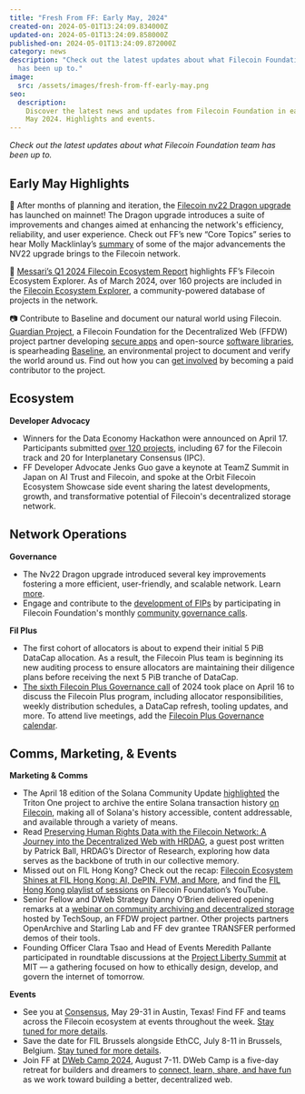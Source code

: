```yaml
---
title: "Fresh From FF: Early May, 2024"
created-on: 2024-05-01T13:24:09.834000Z
updated-on: 2024-05-01T13:24:09.858000Z
published-on: 2024-05-01T13:24:09.872000Z
category: news
description: "Check out the latest updates about what Filecoin Foundation team
  has been up to."
image:
  src: /assets/images/fresh-from-ff-early-may.png
seo:
  description:
    Discover the latest news and updates from Filecoin Foundation in early
    May 2024. Highlights and events.
---
```


_Check out the latest updates about what Filecoin Foundation team has been up to._

## Early May Highlights

🐉 After months of planning and iteration, the [Filecoin nv22 Dragon upgrade](/blog/announcing-the-filecoin-nv22-dragon-upgrade-a-leap-forward-in-network-efficiency-and-flexibility) has launched on mainnet! The Dragon upgrade introduces a suite of improvements and changes aimed at enhancing the network's efficiency, reliability, and user experience. Check out FF’s new “Core Topics” series to hear Molly Macklinlay’s [summary](https://flight.beehiiv.net/v2/clicks/eyJhbGciOiJIUzI1NiIsInR5cCI6IkpXVCJ9.eyJ1cmwiOiJodHRwczovL3R3aXR0ZXIuY29tL0ZpbEZvdW5kYXRpb24vc3RhdHVzLzE3ODM1Mjg1MzYyNTIyMzYwNDY_dXRtX3NvdXJjZT11cGxvYWQuZmlsLm9yZyZ1dG1fbWVkaXVtPXJlZmVycmFsJnV0bV9jYW1wYWlnbj1kZWNlbnRyYWxpemluZy1lbnZpcm9ubWVudGFsLWRhdGEtZmlsZWNvaW4tZWNvc3lzdGVtLWVmZm9ydHMtdG8tc2FmZWd1YXJkLW91ci1wbGFuZXQtcy1mdXR1cmUiLCJwb3N0X2lkIjoiMDNhNTMyYWUtZTFmNS00YjliLWJkZWEtMWQ3MDM4YzE3OGI4IiwicHVibGljYXRpb25faWQiOiI1ZjE4NjNhMy05Y2ZjLTQ0YjUtYTY3Yi1hNTAwMDkwZDZhNTMiLCJ2aXNpdF90b2tlbiI6IjJkNzY0OWFiLTc1OWQtNDg1OS1hNTUyLTg1NDY4OTc4NTdlNyIsImlhdCI6MTcxNDQwOTUzMCwiaXNzIjoib3JjaGlkIn0.-DkqeVyq9-B1NJYDRdnvqOq5B4VpNQKNfMpMVonojT4) of some of the major advancements the NV22 upgrade brings to the Filecoin network.

📖 [Messari’s Q1 2024 Filecoin Ecosystem Report](https://messari.io/project/filecoin/quarterly-reports/q1-2024) highlights FF’s Filecoin Ecosystem Explorer. As of March 2024, over 160 projects are included in the [Filecoin Ecosystem Explorer](/ecosystem), a community-powered database of projects in the network.

📷 Contribute to Baseline and document our natural world using Filecoin. [Guardian Project](https://guardianproject.info/), a Filecoin Foundation for the Decentralized Web (FFDW) project partner developing [secure apps](https://guardianproject.info/apps) and open-source [software libraries](https://guardianproject.info/code), is spearheading [Baseline](https://proofmode.org/baseline), an environmental project to document and verify the world around us. Find out how you can [get involved](https://proofmode.org/baseline) by becoming a paid contributor to the project.

## Ecosystem

**Developer Advocacy**

- Winners for the Data Economy Hackathon were announced on April 17. Participants submitted [over 120 projects](https://dorahacks.io/hackathon/filecoin-data-economy/buidl), including 67 for the Filecoin track and 20 for Interplanetary Consensus (IPC).
- FF Developer Advocate Jenks Guo gave a keynote at TeamZ Summit in Japan on AI Trust and Filecoin, and spoke at the Orbit Filecoin Ecosystem Showcase side event sharing the latest developments, growth, and transformative potential of Filecoin's decentralized storage network.

## Network Operations

**Governance**

- The Nv22 Dragon upgrade introduced several key improvements fostering a more efficient, user-friendly, and scalable network. Learn [more](/blog/announcing-the-filecoin-nv22-dragon-upgrade-a-leap-forward-in-network-efficiency-and-flexibility).
- Engage and contribute to the [development of FIPs](https://github.com/filecoin-project/FIPs/discussions) by participating in Filecoin Foundation's monthly [community governance calls](https://calendar.google.com/calendar/embed?src=c_909343f97c15e8f23dda6e2612e62fcdee14bceabd8869abe4a52d793bf42b98%40group.calendar.google.com&ctz=America%2FToronto).

**Fil Plus**

- The first cohort of allocators is about to expend their initial 5 PiB DataCap allocation. As a result, the Filecoin Plus team is beginning its new auditing process to ensure allocators are maintaining their diligence plans before receiving the next 5 PiB tranche of DataCap.
- [The sixth Filecoin Plus Governance call](https://www.youtube.com/watch?v=l7BxddPaSg4) of 2024 took place on April 16 to discuss the Filecoin Plus program, including allocator responsibilities, weekly distribution schedules, a DataCap refresh, tooling updates, and more. To attend live meetings, add the [Filecoin Plus Governance calendar](https://www.youtube.com/redirect?event=video_description&redir_token=QUFFLUhqbnJVVnlJaTZJRldFSHNXNXoydXkxT0JzRHVvd3xBQ3Jtc0ttOTB4WVFoM29sUXkxejczRFcxVHNaNHBtcTcxTGJWWXRkUEkwT0ZhQ3NHMXJ6bE9la3JxTndJSjZ2SW1WOXAtbnZ1OFJ6LVZucHFzTnFMZDNaWGlvS3YwUXFnSWU4Uk1obVFFM2IyT0owUHEwUjgzdw&q=https%3A%2F%2Fcalendar.google.com%2Fcalendar%2Fembed%3Fsrc%3Dc_k1gkfoom17g0j8c6bam6uf43j0%2540group.calendar.google.com%26ctz%3DAmerica%252FLos_Angeles&v=l7BxddPaSg4).

## Comms, Marketing, & Events

**Marketing & Comms**

- The April 18 edition of the Solana Community Update [highlighted](https://links.solana.org/e/evib?_t=6b1b9c346a704d0389c0a54539fcad7b&_m=cce4b150eead42069c1cfd3da5c8fb4c&_e=VSw4mjgbOriVAms_zEMB8IuPB7YevzCJ0O2EhIMt-H0uXFS4GEtKNCh-Sj4a11nG) the Triton One project to archive the entire Solana transaction history [on Filecoin](https://twitter.com/FilFoundation/status/1778828615557214380?utm_source=Iterable&utm_medium=email&utm_campaign=campaign_9613869), making all of Solana's history accessible, content addressable, and available through a variety of means.
- Read [Preserving Human Rights Data with the Filecoin Network: A Journey into the Decentralized Web with HRDAG](https://ffdweb.org/blog/preserving-human-rights-data-with-the-filecoin-network-a-journey-into-the-decentralized-web-with-hrdag/), a guest post written by Patrick Ball, HRDAG’s Director of Research, exploring how data serves as the backbone of truth in our collective memory.
- Missed out on FIL Hong Kong? Check out the recap: [Filecoin Ecosystem Shines at FIL Hong Kong: AI, DePIN, FVM, and More](/blog/filecoin-ecosystem-shines-at-fil-hong-kong-ai-depin-fvm-and-more), and find the [FIL Hong Kong playlist of sessions](https://www.youtube.com/playlist?list=PLp3zrT1ewY0kmq5JSUq2IrqO3Y33PVJsK) on Filecoin Foundation’s YouTube.
- Senior Fellow and DWeb Strategy Danny O’Brien delivered opening remarks at a [webinar on community archiving and decentralized storage](https://youtu.be/fbbqdH73GHY) hosted by TechSoup, an FFDW project partner. Other projects partners OpenArchive and Starling Lab and FF dev grantee TRANSFER performed demos of their tools.
- Founding Officer Clara Tsao and Head of Events Meredith Pallante participated in roundtable discussions at the [Project Liberty Summit](https://www.mccourt.com/project-liberty-institute-inaugural-summit-hosted-in-boston/) at MIT –– a gathering focused on how to ethically design, develop, and govern the internet of tomorrow.

**Events**

- See you at [Consensus](https://consensus2024.coindesk.com/), May 29-31 in Austin, Texas! Find FF and teams across the Filecoin ecosystem at events throughout the week. [Stay tuned for more details](https://hub.fil.org/consensus-24).
- Save the date for FIL Brussels alongside EthCC, July 8-11 in Brussels, Belgium. [Stay tuned for more details](/events).
- Join FF at [DWeb Camp 2024](https://dwebcamp.org/), August 7-11. DWeb Camp is a five-day retreat for builders and dreamers to [connect, learn, share, and have fun](https://www.youtube.com/playlist?list=PLp3zrT1ewY0mzKno-Tbgi1NX7FUxTNY0_) as we work toward building a better, decentralized web.
